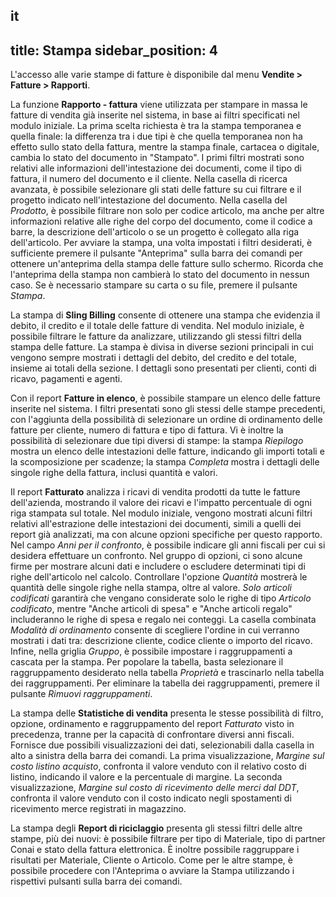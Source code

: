 it
---
title: Stampa
sidebar_position: 4
---

L'accesso alle varie stampe di fatture è disponibile dal menu **Vendite > Fatture > Rapporti**.

La funzione **Rapporto - fattura** viene utilizzata per stampare in massa le fatture di vendita già inserite nel sistema, in base ai filtri specificati nel modulo iniziale. La prima scelta richiesta è tra la stampa temporanea e quella finale: la differenza tra i due tipi è che quella temporanea non ha effetto sullo stato della fattura, mentre la stampa finale, cartacea o digitale, cambia lo stato del documento in "Stampato". I primi filtri mostrati sono relativi alle informazioni dell'intestazione dei documenti, come il tipo di fattura, il numero del documento e il cliente. Nella casella di ricerca avanzata, è possibile selezionare gli stati delle fatture su cui filtrare e il progetto indicato nell'intestazione del documento.
Nella casella del *Prodotto*, è possibile filtrare non solo per codice articolo, ma anche per altre informazioni relative alle righe del corpo del documento, come il codice a barre, la descrizione dell'articolo o se un progetto è collegato alla riga dell'articolo.
Per avviare la stampa, una volta impostati i filtri desiderati, è sufficiente premere il pulsante "Anteprima" sulla barra dei comandi per ottenere un'anteprima della stampa delle fatture sullo schermo. Ricorda che l'anteprima della stampa non cambierà lo stato del documento in nessun caso. Se è necessario stampare su carta o su file, premere il pulsante *Stampa*.

La stampa di **Sling Billing** consente di ottenere una stampa che evidenzia il debito, il credito e il totale delle fatture di vendita.
Nel modulo iniziale, è possibile filtrare le fatture da analizzare, utilizzando gli stessi filtri della stampa delle fatture. La stampa è divisa in diverse sezioni principali in cui vengono sempre mostrati i dettagli del debito, del credito e del totale, insieme ai totali della sezione. I dettagli sono presentati per clienti, conti di ricavo, pagamenti e agenti.

Con il report **Fatture in elenco**, è possibile stampare un elenco delle fatture inserite nel sistema.
I filtri presentati sono gli stessi delle stampe precedenti, con l'aggiunta della possibilità di selezionare un ordine di ordinamento delle fatture per cliente, numero di fattura e tipo di fattura. Vi è inoltre la possibilità di selezionare due tipi diversi di stampe: la stampa *Riepilogo* mostra un elenco delle intestazioni delle fatture, indicando gli importi totali e la scomposizione per scadenze; la stampa *Completa* mostra i dettagli delle singole righe della fattura, inclusi quantità e valori.

Il report **Fatturato** analizza i ricavi di vendita prodotti da tutte le fatture dell'azienda, mostrando il valore dei ricavi e l'impatto percentuale di ogni riga stampata sul totale.
Nel modulo iniziale, vengono mostrati alcuni filtri relativi all'estrazione delle intestazioni dei documenti, simili a quelli dei report già analizzati, ma con alcune opzioni specifiche per questo rapporto.
Nel campo *Anni per il confronto*, è possibile indicare gli anni fiscali per cui si desidera effettuare un confronto. Nel gruppo di opzioni, ci sono alcune firme per mostrare alcuni dati e includere o escludere determinati tipi di righe dell'articolo nel calcolo. Controllare l'opzione *Quantità* mostrerà le quantità delle singole righe nella stampa, oltre al valore. *Solo articoli codificati* garantirà che vengano considerate solo le righe di tipo *Articolo codificato*, mentre "Anche articoli di spesa" e "Anche articoli regalo" includeranno le righe di spesa e regalo nei conteggi. La casella combinata *Modalità di ordinamento* consente di scegliere l'ordine in cui verranno mostrati i dati tra: descrizione cliente, codice cliente o importo del ricavo. Infine, nella griglia *Gruppo*, è possibile impostare i raggruppamenti a cascata per la stampa. Per popolare la tabella, basta selezionare il raggruppamento desiderato nella tabella *Proprietà* e trascinarlo nella tabella dei raggruppamenti. Per eliminare la tabella dei raggruppamenti, premere il pulsante *Rimuovi raggruppamenti*.

La stampa delle **Statistiche di vendita** presenta le stesse possibilità di filtro, opzione, ordinamento e raggruppamento del report *Fatturato* visto in precedenza, tranne per la capacità di confrontare diversi anni fiscali. Fornisce due possibili visualizzazioni dei dati, selezionabili dalla casella in alto a sinistra della barra dei comandi. La prima visualizzazione, *Margine sul costo listino acquisto*, confronta il valore venduto con il relativo costo di listino, indicando il valore e la percentuale di margine. La seconda visualizzazione, *Margine sul costo di ricevimento delle merci dal DDT*, confronta il valore venduto con il costo indicato negli spostamenti di ricevimento merce registrati in magazzino.

La stampa degli **Report di riciclaggio** presenta gli stessi filtri delle altre stampe, più dei nuovi: è possibile filtrare per tipo di Materiale, tipo di partner Conai e stato della fattura elettronica. È inoltre possibile raggruppare i risultati per Materiale, Cliente o Articolo.
Come per le altre stampe, è possibile procedere con l'Anteprima o avviare la Stampa utilizzando i rispettivi pulsanti sulla barra dei comandi.